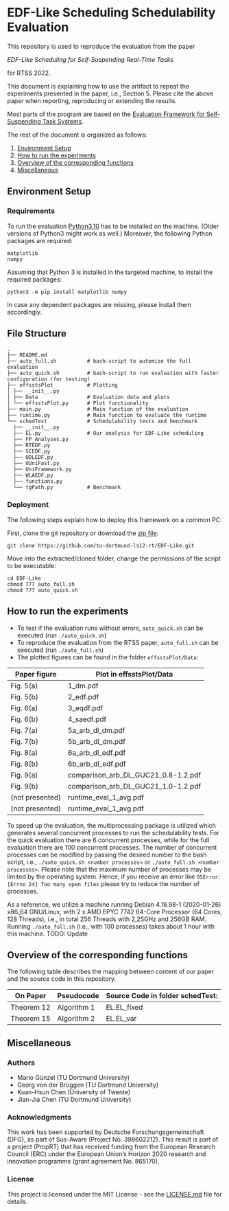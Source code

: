 # EDF-Like Scheduling Schedulability Evaluation

This repository is used to reproduce the evaluation from the paper

_EDF-Like Scheduling for Self-Suspending Real-Time Tasks_

for RTSS 2022.

This document is explaining how to use the artifact to repeat the experiments presented in the paper, i.e., Section 5.
Please cite the above paper when reporting, reproducing or extending the results.

Most parts of the program are based on
the [Evaluation Framework for Self-Suspending Task Systems](https://github.com/tu-dortmund-ls12-rt/SSSEvaluation).

The rest of the document is organized as follows:

1. [Environment Setup](#environment-setup)
2. [How to run the experiments](#how-to-run-the-experiments)
3. [Overview of the corresponding functions](#overview-of-the-corresponding-functions)
4. [Miscellaneous](#miscellaneous)

## Environment Setup

### Requirements

To run the evaluation [Python3.10](https://www.python.org/downloads/release/python-3100/) has to be installed on the
machine.
(Older versions of Python3 might work as well.)
Moreover, the following Python packages are required:

```
matplotlib
numpy
```

Assuming that Python 3 is installed in the targeted machine, to install the required packages:

```
python3 -m pip install matplotlib numpy
```

In case any dependent packages are missing, please install them accordingly.

## File Structure

    .
    ├── README.md             
    ├── auto_full.sh          # bash-script to automize the full evaluation
    ├── auto_quick.sh         # bash-script to run evaluation with faster configuration (for testing)
    ├── effsstsPlot           # Plotting
    │ ├── __init__.py
    │ ├── Data                # Evaluation data and plots
    │ └── effsstsPlot.py      # Plot functionality
    ├── main.py               # Main function of the evaluation
    ├── runtime.py            # Main function to evaluate the runtime
    └── schedTest             # Schedulability tests and benchmark
      ├── __init__.py
      ├── EL.py               # Our analysis for EDF-Like scheduling
      ├── FP_Analyses.py
      ├── RTEDF.py
      ├── SCEDF.py
      ├── UDLEDF.py
      ├── UUniFast.py
      ├── UniFramework.py
      ├── WLAEDF.py
      ├── functions.py
      └── tgPath.py           # Benchmark

### Deployment

The following steps explain how to deploy this framework on a common PC:

First, clone the git repository or download
the [zip file](https://github.com/tu-dortmund-ls12-rt/EDF-Like/archive/refs/heads/main.zip):

```
git clone https://github.com/tu-dortmund-ls12-rt/EDF-Like.git
```

Move into the extracted/cloned folder, change the permissions of the script to be executable:

```
cd EDF-Like
chmod 777 auto_full.sh
chmod 777 auto_quick.sh
```

## How to run the experiments

- To test if the evaluation runs without errors, ```auto_quick.sh``` can be executed (run ```./auto_quick.sh```)
- To reproduce the evaluation from the RTSS paper, ```auto_full.sh``` can be executed (run ```./auto_full.sh```)
- The plotted figures can be found in the folder ```effsstsPlot/Data```:

| Paper figure    | Plot in effsstsPlot/Data            |
|-----------------|-------------------------------------|
| Fig. 5(a)       | 1_dm.pdf                            |
| Fig. 5(b)       | 2_edf.pdf                           |
| Fig. 6(a)       | 3_eqdf.pdf                          |
| Fig. 6(b)       | 4_saedf.pdf                         |
| Fig. 7(a)       | 5a_arb_dl_dm.pdf                    |
| Fig. 7(b)       | 5b_arb_dl_dm.pdf                    |
| Fig. 8(a)       | 6a_arb_dl_edf.pdf                   |
| Fig. 8(b)       | 6b_arb_dl_edf.pdf                   |
| Fig. 9(a)       | comparison_arb_DL_GUC21_0.8-1.2.pdf |
| Fig. 9(b)       | comparison_arb_DL_GUC21_1.0-1.2.pdf |
| (not presented) | runtime_eval_1_avg.pdf              |
| (not presented) | runtime_eval_1_avg.pdf              |

To speed up the evaluation, the multiprocessing package is utilized which generates several concurrent processes to run
the schedulability tests. For the quick evaluation there are 6 concurrent processes, while for the full evaluation there
are 100 concurrent processes. The number of concurrent processes can be modified by passing the desired number to the
bash script, i.e.,
``./auto_quick.sh <number processes>`` or ``./auto_full.sh <number processes>``. Please note that the maximum number of
processes may be limited by the operating system. Hence, if you receive an error
like ``OSError: [Errno 24] Too many open files`` please try to reduce the number of processes.

As a reference, we utilize a machine running Debian 4.19.98-1 (2020-01-26) x86_64 GNU/Linux, with 2 x AMD EPYC 7742
64-Core Processor (64 Cores, 128 Threads), i.e., in total 256 Threads with 2,25GHz and 256GB RAM.
Running ```./auto_full.sh``` (i.e., with 100 processes) takes about 1 hour with this machine. TODO: Update

## Overview of the corresponding functions

The following table describes the mapping between content of our paper and the source code in this repository.

| On Paper   | Pseudocode  | Source Code in folder schedTest: |
|------------|-------------|----------------------------------|
| Theorem 12 | Algorithm 1 | EL.EL_fixed                      |
| Theorem 15 | Algorithm 2 | EL.EL_var                        |

## Miscellaneous

### Authors

* Mario Günzel (TU Dortmund University)
* Georg von der Brüggen (TU Dortmund University)
* Kuan-Hsun Chen (University of Twente)
* Jian-Jia Chen (TU Dortmund University)

### Acknowledgments

This work has been supported by Deutsche Forschungsgemeinschaft (DFG), as part of Sus-Aware (Project No. 398602212).
This result is part of a project (PropRT) that has received funding from the European Research Council (ERC) under the
European Union’s Horizon 2020 research and innovation programme (grant agreement No. 865170).

### License

This project is licensed under the MIT License - see the [LICENSE.md](LICENSE.md) file for details.